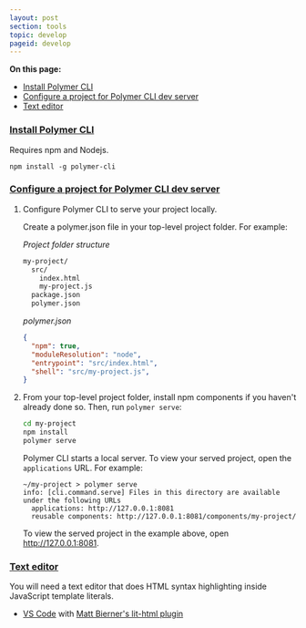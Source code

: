 ```yaml
---
layout: post
section: tools
topic: develop
pageid: develop
---
```


**On this page:** 

* [Install Polymer CLI](#install)
* [Configure a project for Polymer CLI dev server](#serve)
* [Text editor](#ide)

<a id="install">

### [Install Polymer CLI](#install)

Requires npm and Nodejs.

```
npm install -g polymer-cli
```

<a id="serve">

### [Configure a project for Polymer CLI dev server](#serve)

1.  Configure Polymer CLI to serve your project locally. 

    Create a polymer.json file in your top-level project folder. For example:

    _Project folder structure_

    ```bash
    my-project/
      src/
        index.html
        my-project.js
      package.json
      polymer.json
    ```

    _polymer.json_

    ```json
    {
      "npm": true,
      "moduleResolution": "node",
      "entrypoint": "src/index.html",
      "shell": "src/my-project.js",
    }
    ```

2.  From your top-level project folder, install npm components if you haven't already done so. Then, run `polymer serve`:

    ```bash
    cd my-project
    npm install
    polymer serve
    ```

    Polymer CLI starts a local server. To view your served project, open the `applications` URL. For example:

    ```
    ~/my-project > polymer serve
    info: [cli.command.serve] Files in this directory are available under the following URLs
      applications: http://127.0.0.1:8081
      reusable components: http://127.0.0.1:8081/components/my-project/
    ```

    To view the served project in the example above, open http://127.0.0.1:8081.

<a id="ide">

### [Text editor](#ide)

You will need a text editor that does HTML syntax highlighting inside JavaScript template literals. 

* [VS Code](https://code.visualstudio.com/) with [Matt Bierner's lit-html plugin](https://marketplace.visualstudio.com/items?itemName=bierner.lit-html)
